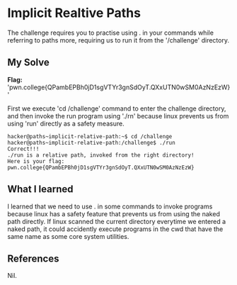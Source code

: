 # Implicit Realtive Paths
The challenge requires you to practise using . in your commands while referring to paths more, requiring us to run it from the '/challenge' directory.

## My Solve
**Flag:**  'pwn.college{QPambEPBh0jD1sgVTYr3gnSdOyT.QXxUTN0wSM0AzNzEzW}'

First we execute 'cd /challenge' command to enter the challenge directory, and then invoke the run program using './rn' because linux prevents us from using 'run' directly as a safety measure.

```
hacker@paths~implicit-relative-path:~$ cd /challenge
hacker@paths~implicit-relative-path:/challenge$ ./run
Correct!!!
./run is a relative path, invoked from the right directory!
Here is your flag:
pwn.college{QPambEPBh0jD1sgVTYr3gnSdOyT.QXxUTN0wSM0AzNzEzW}

```

## What I learned
I learned that we need to use . in some commands to invoke programs because linux has a safety feature that prevents us from using the naked path directly. If linux scanned the current directory everytime we entered a naked path, it could accidently execute programs in the cwd that have the same name as some core system utilities.

## References
Nil.
